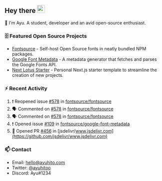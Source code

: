 ## Hey there <img src="https://media.giphy.com/media/hvRJCLFzcasrR4ia7z/giphy.gif" width="25" height="25">

📝 I'm Ayu. A student, developer and an avid open-source enthusiast.

### 🗄 Featured Open Source Projects

- [Fontsource](https://github.com/fontsource/fontsource) - Self-host Open Source fonts in neatly bundled NPM packages.
- [Google Font Metadata](https://github.com/fontsource/google-font-metadata) - A metadata generator that fetches and parses the Google Fonts API.
- [Next Lotus Starter](https://github.com/DecliningLotus/next-lotus-starter) - Personal Next.js starter template to streamline the creation of new projects.

### ⚡ Recent Activity

<!--START_SECTION:activity-->

1. ❗️ Reopened issue [#578](https://github.com/fontsource/fontsource/issues/578) in [fontsource/fontsource](https://github.com/fontsource/fontsource)
2. 🗣 Commented on [#578](https://github.com/fontsource/fontsource/issues/578) in [fontsource/fontsource](https://github.com/fontsource/fontsource)
3. 🗣 Commented on [#578](https://github.com/fontsource/fontsource/issues/578) in [fontsource/fontsource](https://github.com/fontsource/fontsource)
4. ❗️ Opened issue [#109](https://github.com/fontsource/google-font-metadata/issues/109) in [fontsource/google-font-metadata](https://github.com/fontsource/google-font-metadata)
5. 💪 Opened PR [#456](https://github.com/jsdelivr/www.jsdelivr.com/pull/456) in [jsdelivr/www.jsdelivr.com](https://github.com/jsdelivr/www.jsdelivr.com)
<!--END_SECTION:activity-->

### 📫 Contact

- Email: hello@ayuhito.com
- Twitter: [@ayuhitoo](https://twitter.com/ayuhitoo)
- Discord: Ayu#1234
